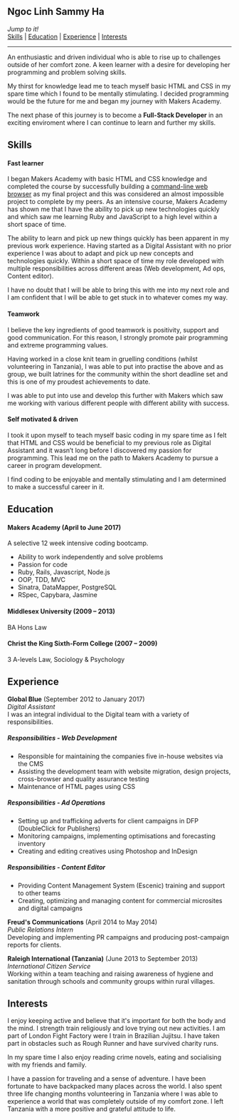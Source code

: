 ## Ngoc Linh Sammy Ha

_Jump to it!_<br>
[Skills](#skills)  |  [Education](#education)  |  [Experience](#experience)  |  [Interests](#interests) <br>

---
An enthusiastic and driven individual who is able to rise up to challenges outside of her comfort zone. A keen learner with a desire for developing her programming and problem solving skills.

My thirst for knowledge lead me to teach myself basic HTML and CSS in my spare time which I found to be mentally stimulating. I decided programming would be the future for me and began my journey with Makers Academy.

The next phase of this journey is to become a **Full-Stack Developer** in an exciting enviroment where I can continue to learn and further my skills.
## Skills
#### Fast learner

I began Makers Academy with basic HTML and CSS knowledge and completed the course by successfully building a [command-line web browser](https://github.com/ffasolin/web-browser) as my final project and this was considered an almost impossible project to complete by my peers. As an intensive course, Makers Academy has shown me that I have the ability to pick up new technologies quickly and which saw me learning Ruby and JavaScript to a high level within a short space of time.

The ability to learn and pick up new things quickly has been apparent in my previous work experience. Having started as a Digital Assistant with no prior experience I was about to adapt and pick up new concepts and technologies quickly. Within a short space of time my role developed with multiple responsibilities across different areas (Web development, Ad ops, Content editor).

I have no doubt that I will be able to bring this with me into my next role and I am confident that I will be able to get stuck in to whatever comes my way.

#### Teamwork

I believe the key ingredients of good teamwork is positivity, support and good communication.  For this reason, I strongly promote pair programming and extreme programming values.
 
Having worked in a close knit team in gruelling conditions (whilst volunteering in Tanzania), I was able to put into practise the above and as group, we built latrines for the community within the short deadline set and this is one of my proudest achievements to date.
 
I was able to put into use and develop this further with Makers which saw me working with various different people with different ability with success.

#### Self motivated & driven

I took it upon myself to teach myself basic coding in my spare time as I felt that HTML and CSS would be beneficial to my previous role as Digital Assistant and it wasn’t long before I discovered my  passion for programming.  This lead me on the path to Makers Academy to pursue a career in program development. 
 
I find coding to be enjoyable and mentally stimulating and I am determined to make a successful career in it.

## Education
#### Makers Academy (April to June 2017)
A selective 12 week intensive coding bootcamp.

- Ability to work independently and solve problems
- Passion for code
- Ruby, Rails, Javascript, Node.js
- OOP, TDD, MVC
- Sinatra, DataMapper, PostgreSQL
- RSpec, Capybara, Jasmine

#### Middlesex University (2009 – 2013)
BA Hons Law

#### Christ the King Sixth-Form College (2007 – 2009)
3 A-levels Law, Sociology & Psychology

## Experience
**Global Blue** (September 2012 to January 2017)    
*Digital Assistant*<br />
I was an integral individual to the Digital team with a variety of responsibilities.
##### Responsibilities - Web Development
-	Responsible for maintaining the companies five in-house websites via the CMS
-	Assisting the development team with website migration, design projects, cross-browser and quality assurance testing
-	Maintenance of HTML pages using CSS
##### Responsibilities - Ad Operations
-	Setting up and trafficking adverts for client campaigns in DFP (DoubleClick for Publishers)
-	Monitoring campaigns, implementing optimisations and forecasting inventory
-	Creating and editing creatives using Photoshop and InDesign
##### Responsibilities - Content Editor
-	Providing Content Management System (Escenic) training and support to other teams
-	Creating, optimizing and managing content for commercial microsites and digital campaigns

**Freud's Communications** (April 2014 to May 2014)    
*Public Relations Intern*<br />
Developing and implementing PR campaigns and producing post-campaign reports for clients.

**Raleigh International (Tanzania)** (June 2013 to September 2013)    
*International Citizen Service*<br />
Working within a team teaching and raising awareness of hygiene and sanitation through schools and community groups within rural villages.


## Interests
I enjoy keeping active and believe that it's important for both the body and the mind. I strength train religiously and love trying out new activities. I am part of London Fight Factory were I train in Brazilian Jujitsu. I have taken part in obstacles such as Rough Runner and have survived charity runs.

In my spare time I also enjoy reading crime novels, eating and socialising with my friends and family.

I have a passion for traveling and a sense of adventure. I have been fortunate to have backpacked many places across the world. I also spent three life changing months volunteering in Tanzania where I was able to experience a world that was completely outside of my comfort zone. I left Tanzania with a more positive and grateful attitude to life.
